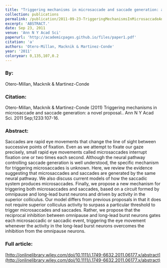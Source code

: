 ```yaml
---
title: "Triggering mechanisms in microsaccade and saccade generation: a novel proposal."
collection: publications
permalink: /publication/2011-09-23-TriggeringMechanismsInMicrosaccadeAndSaccadeGeneration_ANovelPr
excerpt: 'ABSTRACT.'
date: Sep 23, 2011
venue: 'Ann N Y Acad Sci'
paperurl: 'http://academicpages.github.io/files/paper1.pdf'
citation: 'a'
authors: 'Otero-Millan, Macknik & Martinez-Conde'
year: '2011'
coloryear: 0,135,107,0.2
---
```


### By: 
Otero-Millan, Macknik & Martinez-Conde

### Citation: 
Otero-Millan, Macknik & Martinez-Conde (2011) Triggering mechanisms in microsaccade and saccade generation: a novel proposal.. Ann N Y Acad Sci. 2011 Sep;1233:107-16. 

### Abstract: 
Saccades are rapid eye movements that change the line of sight between successive points of fixation. Even as we attempt to fixate our gaze precisely, small rapid eye movements called microsaccades interrupt fixation one or two times each second. Although the neural pathway controlling saccade generation is well understood, the specific mechanism for triggering microsaccades is unknown. Here, we review the evidence suggesting that microsaccades and saccades are generated by the same neural pathway. We also discuss current models of how the saccadic system produces microsaccades. Finally, we propose a new mechanism for triggering both microsaccades and saccades, based on a circuit formed by omnipause and long-lead burst neurons and driven by activity in the superior colliculus. Our model differs from previous proposals in that it does not require superior colliculus activity to surpass a particular threshold to trigger microsaccades and saccades. Rather, we propose that the reciprocal inhibition between omnipause and long-lead burst neurons gates each microsaccadic or saccadic event, triggering the eye movement whenever the activity in the long-lead burst neurons overcomes the inhibition from the omnipause neurons.

### Full article: 
[http://onlinelibrary.wiley.com/doi/10.1111/j.1749-6632.2011.06177.x/abstract](http://onlinelibrary.wiley.com/doi/10.1111/j.1749-6632.2011.06177.x/abstract)
